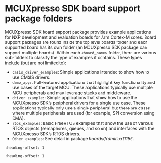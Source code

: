 # MCUXpresso SDK board support package folders

MCUXpresso SDK board support package provides example applications for NXP development and evaluation boards for Arm Cortex-M cores. Board support packages are found inside the top level boards folder and each supported board has its own folder \(an MCUXpresso SDK package can support multiple boards\). Within each `<board_name>` folder, there are various sub-folders to classify the type of examples it contains. These types include \(but are not limited to\):

-   `cmsis_driver_examples`: Simple applications intended to show how to use CMSIS drivers.
-   `demo_apps`: Full-featured applications that highlight key functionality and use cases of the target MCU. These applications typically use multiple MCU peripherals and may leverage stacks and middleware.
-   `driver_examples`: Simple applications that show how to use the MCUXpresso SDK’s peripheral drivers for a single use case. These applications typically only use a single peripheral but there are cases where multiple peripherals are used \(for example, SPI conversion using DMA\).
-   `rtos_examples`: Basic FreeRTOS examples that show the use of various RTOS objects \(semaphores, queues, and so on\) and interfaces with the MCUXpresso SDK’s RTOS drivers.
-   `Other_examples`: See detail in package *boards/frdmimxrt1186*.


```{include} ../topics/example_application_structure.md
:heading-offset: 1
```

```{include} ../topics/locating_example_application_source_files.md
:heading-offset: 1
```

